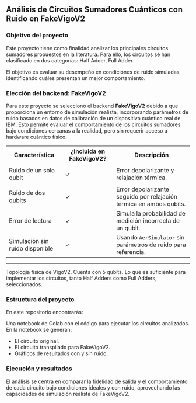 
##  Análisis de Circuitos Sumadores Cuánticos con Ruido en FakeVigoV2
### Objetivo del proyecto

Este proyecto tiene como finalidad analizar los principales circuitos sumadores propuestos en la literatura.
Para ello, los circuitos se han clasificado en dos categorías: Half Adder, Full Adder.

El objetivo es evaluar su desempeño en condiciones de ruido simuladas, identificando cuáles presentan un mejor comportamiento.

### Elección del backend: FakeVigoV2

Para este proyecto se seleccionó el backend **FakeVigoV2** debido a que proporciona un entorno de simulación realista, incorporando parámetros de ruido basados en datos de calibración de un dispositivo cuántico real de IBM. Esto permite evaluar el comportamiento de los circuitos sumadores bajo condiciones cercanas a la realidad, pero sin requerir acceso a hardware cuántico físico.

<table>
  <tr>    
    <th>Característica</th>
    <th>¿Incluida en FakeVigoV2?</th>
    <th>Descripción</th>
  </tr>
  <tr>
    <td>Ruido de un solo qubit</td>
    <td><p>&#10003;</p></td>
    <td>Error depolarizante y relajación térmica.</td>
  </tr>
  <tr>
    <td>Ruido de dos qubits</td>
    <td><p>&#10003;</p></td>
    <td>Error depolarizante seguido por relajación térmica en ambos qubits.</td>
  </tr>
  <tr>
    <td>Error de lectura</td>
    <td><p>&#10003;</p></td>
    <td>Simula la probabilidad de medición incorrecta de un qubit.</td>
  </tr>
  <tr>
    <td>Simulación sin ruido disponible</td>
    <td><p>&#10003;</p></td>
    <td>Usando <code>AerSimulator</code> sin parámetros de ruido para referencia.</td>
  </tr>
</table>
<hr>

Topología física de VigoV2.
Cuenta con 5 qubits. Lo que es suficiente para implementar los circuitos, tanto Half Adders como Full Adders, seleccionados.


### Estructura del proyecto
En este repositorio encontrarás:

Una notebook de Colab con el código para ejecutar los circuitos analizados.    
En la notebook se generan:
<ul>
      <li>El circuito original.</li>
      <li>El circuito transpilado para FakeVigoV2.</li>
      <li>Gráficos de resultados con y sin ruido.</li>
</ul>
    
### Ejecución y resultados

El análisis se centra en comparar la fidelidad de salida y el comportamiento de cada circuito bajo condiciones ideales y con ruido, aprovechando las capacidades de simulación realista de FakeVigoV2.

